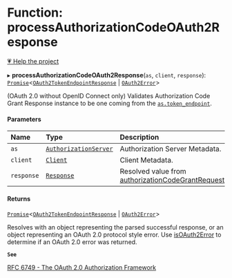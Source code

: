 # Function: processAuthorizationCodeOAuth2Response

[💗 Help the project](https://github.com/sponsors/panva)

▸ **processAuthorizationCodeOAuth2Response**(`as`, `client`, `response`): [`Promise`]( https://developer.mozilla.org/docs/Web/JavaScript/Reference/Global_Objects/Promise )\<[`OAuth2TokenEndpointResponse`](../interfaces/OAuth2TokenEndpointResponse.md) \| [`OAuth2Error`](../interfaces/OAuth2Error.md)\>

(OAuth 2.0 without OpenID Connect only) Validates Authorization Code Grant Response instance to
be one coming from the [`as.token_endpoint`](../interfaces/AuthorizationServer.md#token_endpoint).

#### Parameters

| Name | Type | Description |
| :------ | :------ | :------ |
| `as` | [`AuthorizationServer`](../interfaces/AuthorizationServer.md) | Authorization Server Metadata. |
| `client` | [`Client`](../interfaces/Client.md) | Client Metadata. |
| `response` | [`Response`]( https://developer.mozilla.org/docs/Web/API/Response ) | Resolved value from [authorizationCodeGrantRequest](authorizationCodeGrantRequest.md). |

#### Returns

[`Promise`]( https://developer.mozilla.org/docs/Web/JavaScript/Reference/Global_Objects/Promise )\<[`OAuth2TokenEndpointResponse`](../interfaces/OAuth2TokenEndpointResponse.md) \| [`OAuth2Error`](../interfaces/OAuth2Error.md)\>

Resolves with an object representing the parsed successful response, or an object
  representing an OAuth 2.0 protocol style error. Use [isOAuth2Error](isOAuth2Error.md) to determine if an
  OAuth 2.0 error was returned.

**`See`**

[RFC 6749 - The OAuth 2.0 Authorization Framework](https://www.rfc-editor.org/rfc/rfc6749.html#section-4.1)
